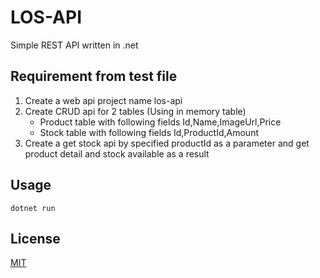 # LOS-API

Simple REST API written in .net

## Requirement from test file

1. Create a web api project name los-api
2. Create CRUD api for 2 tables (Using in memory table)
   - Product table with following fields Id,Name,ImageUrl,Price
   - Stock table with following fields Id,ProductId,Amount
3. Create a get stock api by specified productId as a parameter and get product detail and stock available as a result

## Usage

```
dotnet run
```

## License

[MIT](https://choosealicense.com/licenses/mit/)
